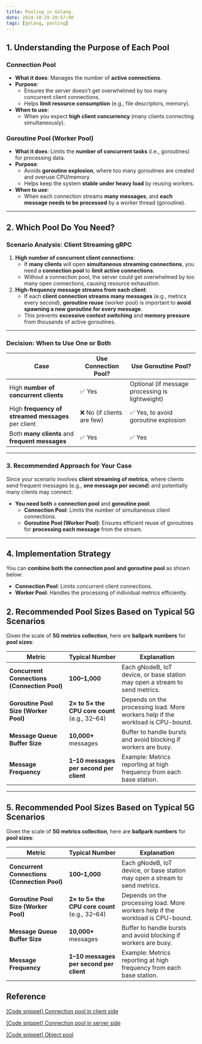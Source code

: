 ```yaml
---
title: Pooling in Golang
date: 2024-10-29 20:57:00
tags: [golang, pooling]
---
```


## **1. Understanding the Purpose of Each Pool**

### **Connection Pool**

- **What it does**: Manages the number of **active connections**.
- **Purpose**:
    - Ensures the server doesn’t get overwhelmed by too many concurrent client connections.
    - Helps **limit resource consumption** (e.g., file descriptors, memory).
- **When to use**:
    - When you expect **high client concurrency** (many clients connecting simultaneously).

### **Goroutine Pool (Worker Pool)**

- **What it does**: Limits the **number of concurrent tasks** (i.e., goroutines) for processing data.
- **Purpose**:
    - Avoids **goroutine explosion**, where too many goroutines are created and overuse CPU/memory.
    - Helps keep the system **stable under heavy load** by reusing workers.
- **When to use**:
    - When each connection streams **many messages**, and **each message needs to be processed** by a worker thread (goroutine).

---

## **2. Which Pool Do You Need?**

### **Scenario Analysis: Client Streaming gRPC**

1. **High number of concurrent client connections**:
    - If **many clients** will open **simultaneous streaming connections**, you need a **connection pool** to **limit active connections**.
    - Without a connection pool, the server could get overwhelmed by too many open connections, causing resource exhaustion.
2. **High-frequency message streams from each client**:
    - If each **client connection streams many messages** (e.g., metrics every second), **goroutine reuse** (worker pool) is important to **avoid spawning a new goroutine for every message**.
    - This prevents **excessive context switching** and **memory pressure** from thousands of active goroutines.

---

### **Decision: When to Use One or Both**

| **Case** | **Use Connection Pool?** | **Use Goroutine Pool?** |
| --- | --- | --- |
| High **number of concurrent clients** | ✅ Yes | Optional (if message processing is lightweight) |
| High **frequency of streamed messages** per client | ❌ No (if clients are few) | ✅ Yes, to avoid goroutine explosion |
| Both **many clients** and **frequent messages** | ✅ Yes | ✅ Yes |

---

### **3. Recommended Approach for Your Case**

Since your scenario involves **client streaming of metrics**, where clients send frequent messages (e.g., **one message per second**) and potentially many clients may connect:

- **You need both** a **connection pool** and **goroutine pool**:
    - **Connection Pool**: Limits the number of simultaneous client connections.
    - **Goroutine Pool (Worker Pool)**: Ensures efficient reuse of goroutines for **processing each message** from the stream.

---

## **4. Implementation Strategy**

You can **combine both the connection pool and goroutine pool** as shown below:

- **Connection Pool**: Limits concurrent client connections.
- **Worker Pool**: Handles the processing of individual metrics efficiently.

## **2. Recommended Pool Sizes Based on Typical 5G Scenarios**

Given the scale of **5G metrics collection**, here are **ballpark numbers** for **pool sizes**:

| **Metric** | **Typical Number** | **Explanation** |
| --- | --- | --- |
| **Concurrent Connections (Connection Pool)** | **100–1,000** | Each gNodeB, IoT device, or base station may open a stream to send metrics. |
| **Goroutine Pool Size (Worker Pool)** | **2× to 5× the CPU core count** (e.g., 32–64) | Depends on the processing load. More workers help if the workload is CPU-bound. |
| **Message Queue Buffer Size** | **10,000+** messages | Buffer to handle bursts and avoid blocking if workers are busy. |
| **Message Frequency** | **1–10 messages per second per client** | Example: Metrics reporting at high frequency from each base station. |

---

## **5. Recommended Pool Sizes Based on Typical 5G Scenarios**

Given the scale of **5G metrics collection**, here are **ballpark numbers** for **pool sizes**:

| **Metric** | **Typical Number** | **Explanation** |
| --- | --- | --- |
| **Concurrent Connections (Connection Pool)** | **100–1,000** | Each gNodeB, IoT device, or base station may open a stream to send metrics. |
| **Goroutine Pool Size (Worker Pool)** | **2× to 5× the CPU core count** (e.g., 32–64) | Depends on the processing load. More workers help if the workload is CPU-bound. |
| **Message Queue Buffer Size** | **10,000+** messages | Buffer to handle bursts and avoid blocking if workers are busy. |
| **Message Frequency** | **1–10 messages per second per client** | Example: Metrics reporting at high frequency from each base station. |


## Reference

[[Code snippet] Connection pool in client side](https://github.com/shaorui0/recipes/blob/main/pool/conn_client_pool.go)

[[Code snippet] Connection pool in server side](https://github.com/shaorui0/recipes/blob/main/pool/conn_serv_pool.go)

[[Code snippet] Object pool](https://github.com/shaorui0/recipes/blob/main/pool/obj_pool.go)
